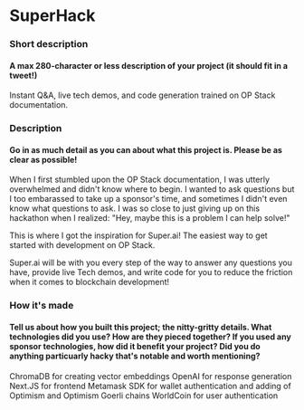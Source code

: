 # SuperHack

### Short description
#### A max 280-character or less description of your project (it should fit in a tweet!)
Instant Q&A, live tech demos, and code generation trained on OP Stack documentation.

### Description
#### Go in as much detail as you can about what this project is. Please be as clear as possible!

When I first stumbled upon the OP Stack documentation, I was utterly overwhelmed and didn't know where to begin. I wanted to ask questions but I too embarassed to take up a sponsor's time, and sometimes I didn't even know what questions to ask. I was so close to just giving up on this hackathon when I realized: "Hey, maybe this is a problem I can help solve!" 

This is where I got the inspiration for Super.ai! The easiest way to get started with development on OP Stack.

Super.ai will be with you every step of the way to answer any questions you have, provide live Tech demos, and write code for you to reduce the friction when it comes to blockchain development!

### How it's made
#### Tell us about how you built this project; the nitty-gritty details. What technologies did you use? How are they pieced together? If you used any sponsor technologies, how did it benefit your project? Did you do anything particuarly hacky that's notable and worth mentioning?
ChromaDB for creating vector embeddings
OpenAI for response generation
Next.JS for frontend
Metamask SDK for wallet authentication and adding of Optimism and Optimism Goerli chains
WorldCoin for user authentication
